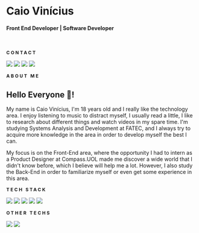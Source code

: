 # **Caio Vinícius**
#### Front End Developer | Software Developer

<br/>

<small style="letter-spacing:3px;font-weight:bold;font-size:12px;">CONTACT</small>

<a href="https://www.linkedin.com/in/caiocamargo007" target="_blank"><img src="https://img.shields.io/badge/-LinkedIn-%230077B5?style=for-the-badge&logo=linkedin&logoColor=white" target="_blank"></a> 
<a href="mailto:caiocamargo.ct@gmail.com" target="_blank"><img src="https://img.shields.io/badge/-Gmail-%230077B5?style=for-the-badge&logo=gmail&logoColor=white&color=c71610" target="_blank"></a> 
<a href="https://twitter.com/SadSAndWiCh_" target="_blank"><img src="https://img.shields.io/badge/-Twitter-%230077B5?style=for-the-badge&logo=twitter&logoColor=white&color=1DA1F2" target="_blank"></a> 
<a href="https://caiovinicius.vercel.app" target="_blank"><img src="https://img.shields.io/badge/-Website-%230077B5?style=for-the-badge&logo=&logoColor=white&color=333" target="_blank"></a> 


<small style="letter-spacing:3px;font-weight:bold;font-size:12px;">ABOUT ME</small>

## Hello Everyone 👋!
My name is Caio Vinícius, I'm 18 years old and I really like the technology area. I enjoy listening to music to distract myself, I usually read a little, I like to research about different things and watch videos in my spare time. I'm studying Systems Analysis and Development at FATEC, and I always try to acquire more knowledge in the area in order to develop myself the best I can.

My focus is on the Front-End area, where the opportunity I had to intern as a Product Designer at Compass.UOL made me discover a wide world that I didn't know before, which I believe will help me a lot. However, I also study the Back-End in order to familiarize myself or even get some experience in this area.

<small style="letter-spacing:3px;font-weight:bold;font-size:12px;">TECH STACK</small>

<a href="https://reactjs.org" target="_blank"><img src="https://img.shields.io/badge/-React-%230077B5?style=for-the-badge&logo=react&logoColor=white&color=333" target="_blank"></a> 
<a href="https://www.typescriptlang.org" target="_blank"><img src="https://img.shields.io/badge/-Typescript-%230077B5?style=for-the-badge&logo=typescript&logoColor=white&color=333" target="_blank"></a> 
<a href="https://nextjs.org" target="_blank"><img src="https://img.shields.io/badge/-Next.Js-%230077B5?style=for-the-badge&logo=next.js&logoColor=white&color=333" target="_blank"></a> 
<a href="https://tailwindcss.com" target="_blank"><img src="https://img.shields.io/badge/-Tailwind CSS-%230077B5?style=for-the-badge&logo=tailwindcss&logoColor=white&color=333" target="_blank"></a> 
<a href="https://supabase.com" target="_blank"><img src="https://img.shields.io/badge/-Supabase-%230077B5?style=for-the-badge&logo=supabase&logoColor=white&color=333" target="_blank"></a> 

<small style="letter-spacing:3px;font-weight:bold;font-size:12px;">OTHER TECHS</small>

<a href="https://www.python.org" target="_blank"><img src="https://img.shields.io/badge/-Python-%230077B5?style=for-the-badge&logo=python&logoColor=white&color=333" target="_blank"></a>
<a href="https://learn.microsoft.com/pt-br/dotnet/csharp/" target="_blank"><img src="https://img.shields.io/badge/-CSharp-%230077B5?style=for-the-badge&logo=csharp&logoColor=white&color=333" target="_blank"></a>